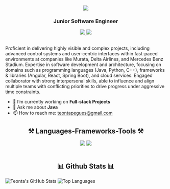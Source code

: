 <h1 align="center">
    <img src="https://readme-typing-svg.herokuapp.com/?font=Righteous&size=35&center=true&vCenter=true&width=500&height=70&duration=4000&lines=Hi+There!+👋;+I'm+Teonta+Pegues!;" />
</h1>
<h3 align="center">Junior Software Engineer</h3>

<div align="center"> 
  <a href="teontapegues@gmail.com" target="_blank">
    <img src="https://img.shields.io/badge/Gmail-D14836?style=for-the-badge&logo=gmail&logoColor=white" target="_blank" />
  </a> 
  <a href="https://www.linkedin.com/in/teonta-pegues-254516144/" target="_blank">
    <img src="https://img.shields.io/badge/LinkedIn-0077B5?style=for-the-badg\e&logo=linkedin&logoColor=white" target="_blank" />
  </a>
</div>

<br> 

Proficient in delivering highly visible and complex projects, including advanced control systems and user-centric interfaces within fast-paced environments at companies like Murata, Delta Airlines, and Mercedes Benz Stadium. Expertise in software development and architecture, focusing on domains such as programming languages (Java, Python, C++), frameworks & libraries (Angular, React, Spring Boot), and cloud services. Engaged collaborator with strong interpersonal skills, able to influence and align multiple teams with conflicting priorities to drive progress under aggressive time constraints.

- 🔭 I’m currently working on **Full-stack Projects**
- 💬 Ask me about **Java**
- 📫 How to reach me: teontapegues@gmail.com


<h2 align="center">⚒️ Languages-Frameworks-Tools ⚒️</h2>
<div align="center">
    <img src="https://skillicons.dev/icons?i=vscode,github,git" />
    <img src="https://skillicons.dev/icons?i=html,css,java,python,javascript,cpp,tensorflow,angular,react,ember,opencv" /><br>
</div>

<br/>

<h2 align="center">📊 Github Stats 📊</h2>

![Teonta's GitHub Stats](https://github-readme-stats.vercel.app/api?username=codebyteonta&show_icons=true&theme=radical)
![Top Languages](https://github-readme-stats.vercel.app/api/top-langs/?username=codebyteonta&show_icons=true&theme=radical)
